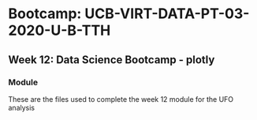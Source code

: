 # Bootcamp: UCB-VIRT-DATA-PT-03-2020-U-B-TTH

## Week 12: Data Science Bootcamp - plotly

### Module
These are the files used to complete the week 12 module for the UFO analysis
